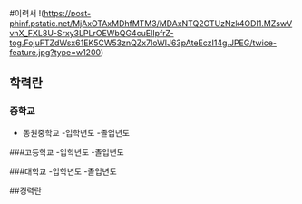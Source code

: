 #이력서
!(https://post-phinf.pstatic.net/MjAxOTAxMDhfMTM3/MDAxNTQ2OTUzNzk4ODI1.MZswVvnX_FXL8U-Srxy3LPLrOEWbQG4cuEIIpfrZ-tog.FojuFTZdWsx61EK5CW53znQZx7IoWlJ63pAteEczI14g.JPEG/twice-feature.jpg?type=w1200)

## 학력란
### 중학교
* 동원중학교
 -입학년도 
 -졸업년도
 
###고등학교
 -입학년도 
 -졸업년도
 
###대학교
 -입학년도 
 -졸업년도

##경력란
